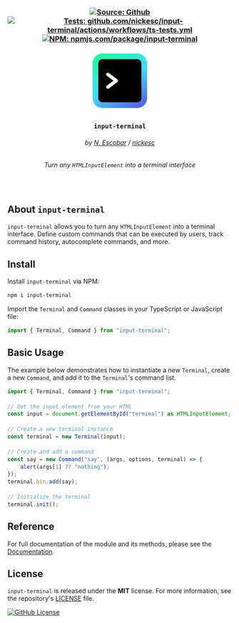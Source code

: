 <h3 align="center" >
  <div>
    <a href="https://github.com/nickesc/input-terminal"><img alt="Source: Github" src="https://img.shields.io/badge/source-github-brightgreen?style=for-the-badge&logo=github&labelColor=%23505050"></a>
    <a href="https://github.com/nickesc/input-terminal/actions/workflows/ts-tests.yml"><img alt="Tests: github.com/nickesc/input-terminal/actions/workflows/ts-tests.yml" src="https://img.shields.io/github/actions/workflow/status/nickesc/input-terminal/ts-tests.yml?logo=github&label=tests&logoColor=white&style=for-the-badge&labelColor=%23505050"></a>
    <br>
    <a href="https://www.npmjs.com/package/input-terminal"><img alt="NPM: npmjs.com/package/input-terminal" src="https://img.shields.io/npm/v/input-terminal?style=for-the-badge&logo=npm&logoColor=white&label=npm&color=%23C12127&labelColor=%23505050"></a>
  </div>
  <br>
  <img src="docs/icon.svg" width="128">
  <h3 align="center">
    <code>input-terminal</code>
  </h3>
  <h6 align="center">
    by <a href="https://nickesc.github.io">N. Escobar</a> / <a href="https://github.com/nickesc">nickesc</a>
  </h6>
  <h6 align="center">
    Turn any <code>HTMLInputElement</code> into a terminal interface
  </h6>
</h3>

<br>

## About `input-terminal`

`input-terminal` allows you to turn any `HTMLInputElement` into a terminal interface. Define custom commands that can be executed by users, track command history, autocomplete commands, and more.

## Install

Install `input-terminal` via NPM:

```sh
npm i input-terminal
```

Import the `Terminal` and `Command` classes in your TypeScript or JavaScript file:

```ts
import { Terminal, Command } from "input-terminal";
```

## Basic Usage

The example below demonstrates how to instantiate a new `Terminal`, create a new `Command`, and add it to the `Terminal`'s command list.

```ts
import { Terminal, Command } from "input-terminal";

// Get the input element from your HTML
const input = document.getElementById("terminal") as HTMLInputElement;

// Create a new terminal instance
const terminal = new Terminal(input);

// Create and add a command
const say = new Command("say", (args, options, terminal) => {
    alert(args[1] ?? "nothing");
});
terminal.bin.add(say);

// Initialize the terminal
terminal.init();
```

## Reference

For full documentation of the module and its methods, please see the [Documentation](https://nickesc.github.io/input-terminal).

## License

`input-terminal` is released under the **MIT** license. For more information, see the repository's [LICENSE](/LICENSE) file.

<a href="https://github.com/nickesc/input-terminal/blob/main/LICENSE"><img class="badge-img" alt="GitHub License" src="https://img.shields.io/github/license/nickesc/input-terminal?style=for-the-badge&labelColor=%23333&color=%230070ff"></a>
